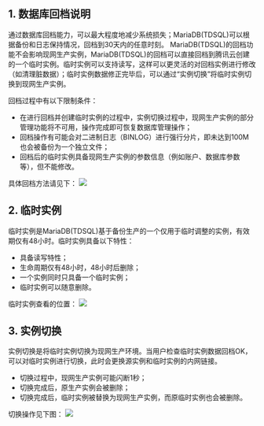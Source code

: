 ## 1. 数据库回档说明
通过数据库回档能力，可以最大程度地减少系统损失；MariaDB(TDSQL)可以根据备份和日志保持情况，回档到30天内的任意时刻。
MariaDB(TDSQL)的回档功能不会影响现网生产实例，MariaDB(TDSQL)的回档可以直接回档到腾讯云创建的一个临时实例。临时实例可以支持读写，这样可以更灵活的对回档实例进行修改（如清理脏数据）；临时实例数据修正完毕后，可以通过“实例切换”将临时实例切换到现网生产实例。

回档过程中有以下限制条件：
- 在进行回档并创建临时实例的过程中，实例切换过程中，现网生产实例的部分管理功能将不可用，操作完成即可恢复数据库管理操作；
- 回档操作有可能会对二进制日志（BINLOG）进行强行分片，即未达到100M 也会被备份为一个独立文件；
- 回档后的临时实例具备现网生产实例的参数信息（例如账户、数据库参数等），但不能修改。

具体回档方法请见下：
![](//mccdn.qcloud.com/img568a30325032f.jpg)

## 2. 临时实例
临时实例是MariaDB(TDSQL)基于备份生产的一个仅用于临时调整的实例，有效期仅有48小时。临时实例具备以下特性：
- 具备读写特性；
- 生命周期仅有48小时，48小时后删除；
- 一个实例同时只具备一个临时实例；
- 临时实例可以随意删除。

临时实例查看的位置：
![](//mccdn.qcloud.com/img568a306e4cc5a.png)

## 3. 实例切换
实例切换是将临时实例切换为现网生产环境。当用户检查临时实例数据回档OK，可以对临时实例进行切换，此时会更换源实例和临时实例的内网链接。
- 切换过程中，现网生产实例可能闪断1秒；
- 切换完成后，原生产实例会被删除；
- 切换完成后，临时实例被替换为现网生产实例，而原临时实例也会被删除。 

切换操作见下图：
![](//mccdn.qcloud.com/img568a30aea645a.jpg)
